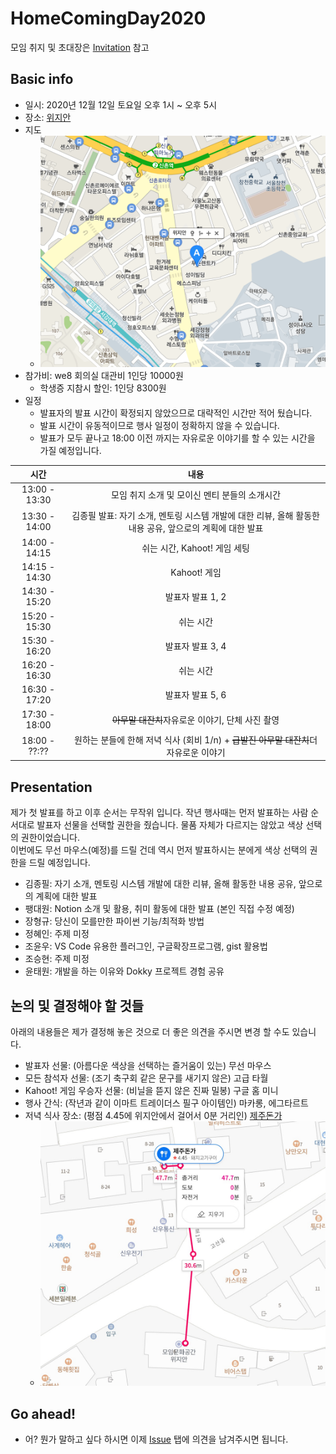 # HomeComingDay2020

모임 취지 및 초대장은 [Invitation](Invitation.md) 참고

## Basic info

- 일시: 2020년 12월 12일 토요일 오후 1시 ~ 오후 5시
- 장소: [위지안](https://wejian.modoo.at/)
- 지도
  - ![wejian](wejian.png)
- 참가비: we8 회의실 대관비 1인당 10000원
  - 학생증 지참시 할인: 1인당 8300원
- 일정
  - 발표자의 발표 시간이 확정되지 않았으므로 대략적인 시간만 적어 뒀습니다.
  - 발표 시간이 유동적이므로 행사 일정이 정확하지 않을 수 있습니다.
  - 발표가 모두 끝나고 18:00 이전 까지는 자유로운 이야기를 할 수 있는 시간을 가질 예정입니다.

| 시간 | 내용 |
|:----:|:----:|
| 13:00 - 13:30 | 모임 취지 소개 및 모이신 멘티 분들의 소개시간 |
| 13:30 - 14:00 | 김종필 발표: 자기 소개, 멘토링 시스템 개발에 대한 리뷰, 올해 활동한 내용 공유, 앞으로의 계획에 대한 발표 |
| 14:00 - 14:15 | 쉬는 시간, Kahoot! 게임 세팅 |
| 14:15 - 14:30 | Kahoot! 게임 |
| 14:30 - 15:20 | 발표자 발표 1, 2 |
| 15:20 - 15:30 | 쉬는 시간 |
| 15:30 - 16:20 | 발표자 발표 3, 4 |
| 16:20 - 16:30 | 쉬는 시간 |
| 16:30 - 17:20 | 발표자 발표 5, 6 |
| 17:30 - 18:00 | ~~아무말 대잔치~~자유로운 이야기, 단체 사진 촬영 |
| 18:00 - ??:?? | 원하는 분들에 한해 저녁 식사 (회비 1/n) + ~~급발진 아무말 대잔치~~더 자유로운 이야기 |

## Presentation

제가 첫 발표를 하고 이후 순서는 무작위 입니다.
작년 행사때는 먼저 발표하는 사람 순서대로 발표자 선물을 선택할 권한을 줬습니다. 물품 자체가 다르지는 않았고 색상 선택의 권한이었습니다.\
이번에도 무선 마우스(예정)를 드릴 건데 역시 먼저 발표하시는 분에게 색상 선택의 권한을 드릴 예정입니다.

- 김종필: 자기 소개, 멘토링 시스템 개발에 대한 리뷰, 올해 활동한 내용 공유, 앞으로의 계획에 대한 발표
- 팽대원: Notion 소개 및 활용, 취미 활동에 대한 발표 (본인 직접 수정 예정)
- 장형규: 당신이 모를만한 파이썬 기능/최적화 방법
- 정혜인: 주제 미정
- 조윤우: VS Code 유용한 플러그인, 구글확장프로그램, gist 활용법
- 조승현: 주제 미정
- 윤태원: 개발을 하는 이유와 Dokky 프로젝트 경험 공유

## 논의 및 결정해야 할 것들

아래의 내용들은 제가 결정해 놓은 것으로 더 좋은 의견을 주시면 변경 할 수도 있습니다.

- 발표자 선물: (아름다운 색상을 선택하는 즐거움이 있는) 무선 마우스
- 모든 참석자 선물: (조기 축구회 같은 문구를 새기지 않은) 고급 타월
- Kahoot! 게임 우승자 선물: (비닐을 뜯지 않은 진짜 밀봉) 구글 홈 미니
- 행사 간식: (작년과 같이 이마트 트레이더스 필구 아이템인) 마카롱, 에그타르트
- 저녁 식사 장소: (평점 4.45에 위지안에서 걸어서 0분 거리인) [제주돈가](http://naver.me/Gxs8nfIU)
  - ![제주돈가 지도](jejudonga.jpg)

## Go ahead!

- 어? 뭔가 말하고 싶다 하시면 이제 [Issue](https://github.com/ThinkAboutSoftware/HomeComingDay2020/issues) 탭에 의견을 남겨주시면 됩니다.
